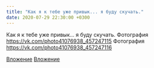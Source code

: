 ```yaml
---
title: "Как я к тебе уже привык... я буду скучать."
date: 2020-07-29 22:30:00 +0300
---
```


Как я к тебе уже привык... я буду скучать.
Фотография
https://vk.com/photo41076938_457247115
Фотография
https://vk.com/photo41076938_457247116

[Вложение](https://vk.com/photo41076938_457247115)
[Вложение](https://vk.com/photo41076938_457247116)
